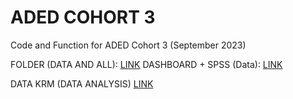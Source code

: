# ADED COHORT 3
Code and Function for ADED Cohort 3 (September 2023)

FOLDER (DATA AND ALL): [LINK](https://drive.google.com/drive/folders/1_3TMtPgMZQyLrUnqMugCiKM-Owf_ZEPo?usp=sharing)
DASHBOARD + SPSS (Data):
[LINK](https://docs.google.com/spreadsheets/d/1Bl9Q6wHmHQWg43WdE5vpP1c5eyyzDVhWGoJqi1-vvdI/edit?usp=sharing)

DATA KRM (DATA ANALYSIS) [LINK](https://docs.google.com/spreadsheets/d/1XwSQhApiV0MnQ1HqbrRY_sBJiFez1YJ6ezUFZjshJPQ/edit#gid=0)
